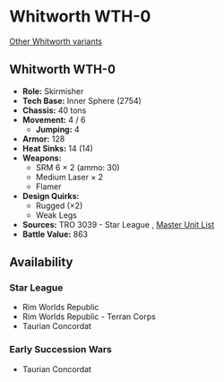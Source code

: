 # Whitworth WTH-0 

[Other Whitworth variants](../whitworth.md) 

## Whitworth WTH-0 

- **Role:** Skirmisher 
- **Tech Base:** Inner Sphere (2754) 
- **Chassis:** 40 tons 
- **Movement:** 4 / 6 
  - **Jumping:** 4 
- **Armor:** 128 
- **Heat Sinks:** 14 (14) 
- **Weapons:** 
  - SRM 6 × 2 (ammo: 30) 
  - Medium Laser × 2 
  - Flamer 
- **Design Quirks:** 
  - Rugged (×2) 
  - Weak Legs 
- **Sources:** TRO 3039 - Star League , [Master Unit List](http://masterunitlist.info/Unit/Details/3537/whitworth-wth-0) 
- **Battle Value:** 863 

## Availability 

### Star League 

- Rim Worlds Republic 
- Rim Worlds Republic - Terran Corps 
- Taurian Concordat 

### Early Succession Wars 

- Taurian Concordat 

